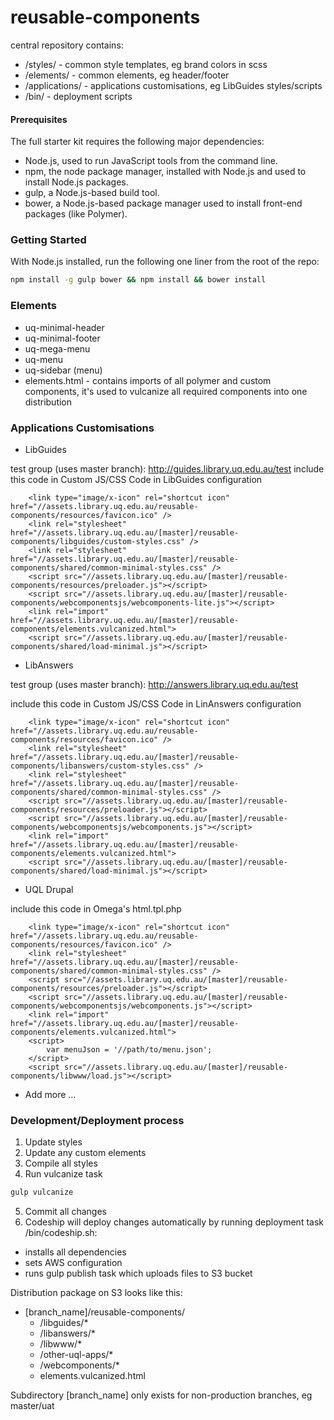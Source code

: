 # reusable-components

central repository contains:

- /styles/ - common style templates, eg brand colors in scss 
- /elements/ - common elements, eg header/footer
- /applications/ - applications customisations, eg LibGuides styles/scripts
- /bin/ - deployment scripts

#### Prerequisites 

The full starter kit requires the following major dependencies:

- Node.js, used to run JavaScript tools from the command line.
- npm, the node package manager, installed with Node.js and used to install Node.js packages.
- gulp, a Node.js-based build tool.
- bower, a Node.js-based package manager used to install front-end packages (like Polymer).

### Getting Started

With Node.js installed, run the following one liner from the root of the repo:

```sh
npm install -g gulp bower && npm install && bower install
```

### Elements

- uq-minimal-header
- uq-minimal-footer
- uq-mega-menu
- uq-menu
- uq-sidebar (menu)
- elements.html - contains imports of all polymer and custom components, it's used to vulcanize all required components into one distribution


### Applications Customisations

- LibGuides

test group (uses master branch): http://guides.library.uq.edu.au/test
include this code in Custom JS/CSS Code in LibGuides configuration

        <link type="image/x-icon" rel="shortcut icon" href="//assets.library.uq.edu.au/reusable-components/resources/favicon.ico" />
        <link rel="stylesheet" href="//assets.library.uq.edu.au/[master]/reusable-components/libguides/custom-styles.css" />
        <link rel="stylesheet" href="//assets.library.uq.edu.au/[master]/reusable-components/shared/common-minimal-styles.css" />
        <script src="//assets.library.uq.edu.au/[master]/reusable-components/resources/preloader.js"></script>
        <script src="//assets.library.uq.edu.au/[master]/reusable-components/webcomponentsjs/webcomponents-lite.js"></script>
        <link rel="import" href="//assets.library.uq.edu.au/[master]/reusable-components/elements.vulcanized.html">
        <script src="//assets.library.uq.edu.au/[master]/reusable-components/shared/load-minimal.js"></script>

- LibAnswers

test group (uses master branch): http://answers.library.uq.edu.au/test

include this code in Custom JS/CSS Code in LinAnswers configuration

        <link type="image/x-icon" rel="shortcut icon" href="//assets.library.uq.edu.au/reusable-components/resources/favicon.ico" />
        <link rel="stylesheet" href="//assets.library.uq.edu.au/[master]/reusable-components/libanswers/custom-styles.css" />
        <link rel="stylesheet" href="//assets.library.uq.edu.au/[master]/reusable-components/shared/common-minimal-styles.css" />
        <script src="//assets.library.uq.edu.au/[master]/reusable-components/resources/preloader.js"></script>
        <script src="//assets.library.uq.edu.au/[master]/reusable-components/webcomponentsjs/webcomponents.js"></script>
        <link rel="import" href="//assets.library.uq.edu.au/[master]/reusable-components/elements.vulcanized.html">
        <script src="//assets.library.uq.edu.au/[master]/reusable-components/shared/load-minimal.js"></script>
        
- UQL Drupal

include this code in Omega's html.tpl.php 

        <link type="image/x-icon" rel="shortcut icon" href="//assets.library.uq.edu.au/reusable-components/resources/favicon.ico" />
        <link rel="stylesheet" href="//assets.library.uq.edu.au/[master]/reusable-components/shared/common-minimal-styles.css" />
        <script src="//assets.library.uq.edu.au/[master]/reusable-components/resources/preloader.js"></script>
        <script src="//assets.library.uq.edu.au/[master]/reusable-components/webcomponentsjs/webcomponents.js"></script>
        <link rel="import" href="//assets.library.uq.edu.au/[master]/reusable-components/elements.vulcanized.html">
        <script>
            var menuJson = '//path/to/menu.json';
        </script>
        <script src="//assets.library.uq.edu.au/[master]/reusable-components/libwww/load.js"></script>

- Add more ...

### Development/Deployment process

1. Update styles
2. Update any custom elements
3. Compile all styles 
4. Run vulcanize task
```sh
gulp vulcanize
```

5. Commit all changes
6. Codeship will deploy changes automatically by running
deployment task /bin/codeship.sh:
- installs all dependencies
- sets AWS configuration
- runs gulp publish task which uploads files to S3 bucket

Distribution package on S3 looks like this:

- [branch_name]/reusable-components/
    - /libguides/*
    - /libanswers/*
    - /libwww/*
    - /other-uql-apps/*
    - /webcomponents/*
    - elements.vulcanized.html   
    
Subdirectory [branch_name] only exists for non-production branches, eg master/uat 


